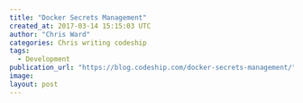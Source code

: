 ```yaml
---
title: "Docker Secrets Management"
created_at: 2017-03-14 15:15:03 UTC
author: "Chris Ward"
categories: Chris writing codeship
tags: 
  - Development
publication_url: "https://blog.codeship.com/docker-secrets-management/"
image: 
layout: post
---
```

